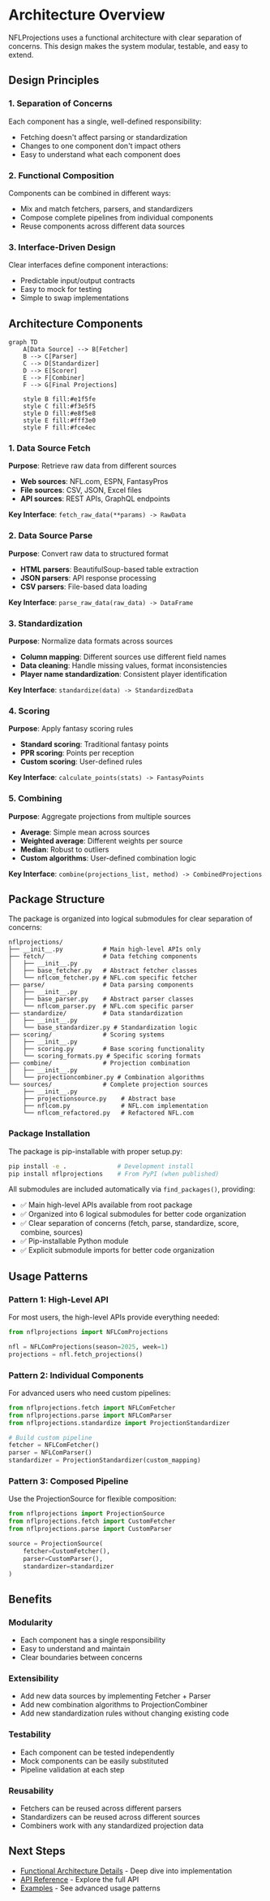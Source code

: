 # Architecture Overview

NFLProjections uses a functional architecture with clear separation of concerns. This design makes the system modular, testable, and easy to extend.

## Design Principles

### 1. Separation of Concerns
Each component has a single, well-defined responsibility:
- Fetching doesn't affect parsing or standardization
- Changes to one component don't impact others
- Easy to understand what each component does

### 2. Functional Composition
Components can be combined in different ways:
- Mix and match fetchers, parsers, and standardizers
- Compose complete pipelines from individual components
- Reuse components across different data sources

### 3. Interface-Driven Design
Clear interfaces define component interactions:
- Predictable input/output contracts
- Easy to mock for testing
- Simple to swap implementations

## Architecture Components

```mermaid
graph TD
    A[Data Source] --> B[Fetcher]
    B --> C[Parser] 
    C --> D[Standardizer]
    D --> E[Scorer]
    E --> F[Combiner]
    F --> G[Final Projections]
    
    style B fill:#e1f5fe
    style C fill:#f3e5f5
    style D fill:#e8f5e8
    style E fill:#fff3e0
    style F fill:#fce4ec
```

### 1. Data Source Fetch
**Purpose**: Retrieve raw data from different sources

- **Web sources**: NFL.com, ESPN, FantasyPros
- **File sources**: CSV, JSON, Excel files
- **API sources**: REST APIs, GraphQL endpoints

**Key Interface**: `fetch_raw_data(**params) -> RawData`

### 2. Data Source Parse
**Purpose**: Convert raw data to structured format

- **HTML parsers**: BeautifulSoup-based table extraction
- **JSON parsers**: API response processing
- **CSV parsers**: File-based data loading

**Key Interface**: `parse_raw_data(raw_data) -> DataFrame`

### 3. Standardization
**Purpose**: Normalize data formats across sources

- **Column mapping**: Different sources use different field names
- **Data cleaning**: Handle missing values, format inconsistencies
- **Player name standardization**: Consistent player identification

**Key Interface**: `standardize(data) -> StandardizedData`

### 4. Scoring
**Purpose**: Apply fantasy scoring rules

- **Standard scoring**: Traditional fantasy points
- **PPR scoring**: Points per reception
- **Custom scoring**: User-defined rules

**Key Interface**: `calculate_points(stats) -> FantasyPoints`

### 5. Combining
**Purpose**: Aggregate projections from multiple sources

- **Average**: Simple mean across sources
- **Weighted average**: Different weights per source
- **Median**: Robust to outliers
- **Custom algorithms**: User-defined combination logic

**Key Interface**: `combine(projections_list, method) -> CombinedProjections`

## Package Structure

The package is organized into logical submodules for clear separation of concerns:

```
nflprojections/
├── __init__.py           # Main high-level APIs only
├── fetch/                # Data fetching components
│   ├── __init__.py
│   ├── base_fetcher.py   # Abstract fetcher classes
│   └── nflcom_fetcher.py # NFL.com specific fetcher
├── parse/                # Data parsing components
│   ├── __init__.py
│   ├── base_parser.py    # Abstract parser classes
│   └── nflcom_parser.py  # NFL.com specific parser
├── standardize/          # Data standardization
│   ├── __init__.py
│   └── base_standardizer.py # Standardization logic
├── scoring/              # Scoring systems
│   ├── __init__.py
│   ├── scoring.py        # Base scoring functionality
│   └── scoring_formats.py # Specific scoring formats
├── combine/              # Projection combination
│   ├── __init__.py
│   └── projectioncombiner.py # Combination algorithms
└── sources/              # Complete projection sources
    ├── __init__.py
    ├── projectionsource.py    # Abstract base
    ├── nflcom.py              # NFL.com implementation
    └── nflcom_refactored.py   # Refactored NFL.com
```

### Package Installation

The package is pip-installable with proper setup.py:

```bash
pip install -e .              # Development install
pip install nflprojections    # From PyPI (when published)
```

All submodules are included automatically via `find_packages()`, providing:
- ✅ Main high-level APIs available from root package
- ✅ Organized into 6 logical submodules for better code organization
- ✅ Clear separation of concerns (fetch, parse, standardize, score, combine, sources)
- ✅ Pip-installable Python module
- ✅ Explicit submodule imports for better code organization

## Usage Patterns

### Pattern 1: High-Level API
For most users, the high-level APIs provide everything needed:

```python
from nflprojections import NFLComProjections

nfl = NFLComProjections(season=2025, week=1)
projections = nfl.fetch_projections()
```

### Pattern 2: Individual Components
For advanced users who need custom pipelines:

```python
from nflprojections.fetch import NFLComFetcher
from nflprojections.parse import NFLComParser
from nflprojections.standardize import ProjectionStandardizer

# Build custom pipeline
fetcher = NFLComFetcher()
parser = NFLComParser()
standardizer = ProjectionStandardizer(custom_mapping)
```

### Pattern 3: Composed Pipeline
Use the ProjectionSource for flexible composition:

```python
from nflprojections import ProjectionSource
from nflprojections.fetch import CustomFetcher
from nflprojections.parse import CustomParser

source = ProjectionSource(
    fetcher=CustomFetcher(),
    parser=CustomParser(),
    standardizer=standardizer
)
```

## Benefits

### Modularity
- Each component has a single responsibility
- Easy to understand and maintain
- Clear boundaries between concerns

### Extensibility
- Add new data sources by implementing Fetcher + Parser
- Add new combination algorithms to ProjectionCombiner
- Add new standardization rules without changing existing code

### Testability
- Each component can be tested independently
- Mock components can be easily substituted
- Pipeline validation at each step

### Reusability
- Fetchers can be reused across different parsers
- Standardizers can be reused across different sources
- Combiners work with any standardized projection data

## Next Steps

- [Functional Architecture Details](functional.md) - Deep dive into implementation
- [API Reference](../api/sources.md) - Explore the full API
- [Examples](../examples/advanced.md) - See advanced usage patterns